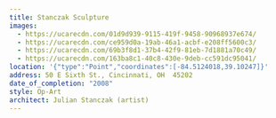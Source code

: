 ```yaml
---
title: Stanczak Sculpture
images:
  - https://ucarecdn.com/01d9d939-9115-419f-9458-90968937e674/
  - https://ucarecdn.com/ce959d0a-19ab-46a1-acbf-e208ff5600c3/
  - https://ucarecdn.com/69b3f8d1-37b4-42f9-81eb-7d1881a70c49/
  - https://ucarecdn.com/163ba8c1-40c8-430e-9deb-cc591dc95041/
location: '{"type":"Point","coordinates":[-84.5124018,39.10247]}'
address: 50 E Sixth St., Cincinnati, OH  45202
date_of_completion: "2008"
style: Op-Art
architect: Julian Stanczak (artist)
---
```

